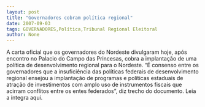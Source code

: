 ```yaml
---
layout: post
title: "Governadores cobram política regional"
date: 2007-09-03
tags: GOVERNADORES,Política,Tribunal Regional Eleitoral
author: None
---
```

A carta oficial que os governadores do Nordeste divulgaram hoje, ap&oacute;s encontro no Palacio do Campo das Princesas, cobra a implanta&ccedil;&atilde;o de uma pol&iacute;tica de desenvolvimento regional para o Nordeste.
&ldquo;&Eacute; consenso entre os governadores que a insufici&ecirc;ncia das pol&iacute;ticas federais de desenvolvimento regional ensejou a implanta&ccedil;&atilde;o de programas e pol&iacute;ticas estaduais de atra&ccedil;&atilde;o de investimentos com amplo uso de instrumentos fiscais que acirram conflitos entre os entes federados&rdquo;, diz trecho do documento. Leia a &iacute;ntegra aqui. 